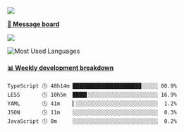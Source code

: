 [![](https://count.getloli.com/get/@SmaIIstars.github.readme)](https://count.getloli.com/)


[**💬 Message board**](https://chat.getloli.com/room/@SmaIIstars.github)

[![](https://chat.getloli.com/room/@SmaIIstars.github/svg?width=600&height=100&limit=20&theme=light&fontSize=14)](https://chat.getloli.com/room/@SmaIIstars.github)


![Most Used Languages](https://github-readme-stats.vercel.app/api/top-langs/?username=SmaIIstars&theme=dark&layout=compact)

<!-- waka-box start -->
#### <a href="https://gist.github.com/e31f5e1b7a15ee54e2fc8fca68aa5e2b" target="_blank">📊 Weekly development breakdown</a>
```text
TypeScript 🕓 48h14m █████████████████████▊░░░░░ 80.9%
LESS       🕓 10h5m  ████▌░░░░░░░░░░░░░░░░░░░░░░ 16.9%
YAML       🕓 41m    ▎░░░░░░░░░░░░░░░░░░░░░░░░░░  1.2%
JSON       🕓 11m    ░░░░░░░░░░░░░░░░░░░░░░░░░░░  0.3%
JavaScript 🕓 8m     ░░░░░░░░░░░░░░░░░░░░░░░░░░░  0.2%
```
<!-- Powered by https://github.com/YouEclipse/waka-box-go . -->
<!-- waka-box end -->

